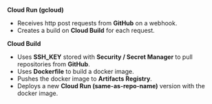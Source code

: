 **Cloud Run (gcloud)**
- Receives http post requests from **GitHub** on a webhook.
- Creates a build on **Cloud Build** for each request.

**Cloud Build**
- Uses **SSH_KEY** stored with **Security / Secret Manager** to pull repositories from **GitHub**.
- Uses **Dockerfile** to build a docker image.
- Pushes the docker image to **Artifacts Registry**.
- Deploys a new **Cloud Run (same-as-repo-name)** version with the docker image.
